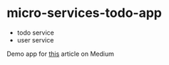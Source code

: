 # micro-services-todo-app

- todo service
- user service

Demo app for [this](https://medium.com/@mattiagazzola_95479) article on Medium